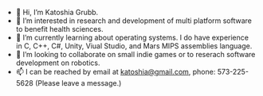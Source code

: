 - 👋 Hi, I’m Katoshia Grubb. 
- 👀 I’m interested in research and development of multi platform software to benefit health sciences. 
- 🌱 I’m currently learning about operating systems. I do have experience in C, C++, C#, Unity, Viual Studio, and Mars MIPS assemblies language. 
- 💞️ I’m looking to collaborate on small indie games or to reserach software development on robotics. 
- 📫 I can be reached by email at katoshia@gmail.com, phone: 573-225-5628 (Please leave a message.)

<!---
katoshia/katoshia is a ✨ special ✨ repository because its `README.md` (this file) appears on your GitHub profile.
You can click the Preview link to take a look at your changes.
--->
